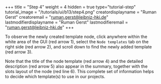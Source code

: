 +++
title = "Step 4"
weight = 4
hidden = true
type="tutorial-step"
tutorial_image = "/tutorials/ui/b13/step4.png"
creatordisplayname = "Ruman Gerst"
creatoremail = "ruman.gerst@leibniz-hki.de"
lastmodifierdisplayname = "Ruman Gerst"
lastmodifieremail = "ruman.gerst@leibniz-hki.de"
+++

To observe the newly created template node, click anywhere within the white area of the GUI (red arrow 1), select the `Node templates` tab on the right side (red arrow 2), and scroll down to find the newly added template (red arrow 3). 

Note that the title of the node template (red arrow 4) and the detailed description (red arrow 5) also appear in the summary, together with the slots layout of the node (red line 6). This complete set of information helps to decide which template(s) to use in our projects.  